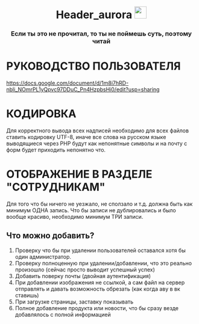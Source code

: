 <h1 align="center">Header_aurora
<img src="https://github.com/blackcater/blackcater/raw/main/images/Hi.gif" height="32"/></h1>
<h3 align="center">Если ты это не прочитал, то ты не поймешь суть, поэтому читай</h3>

# РУКОВОДСТВО ПОЛЬЗОВАТЕЛЯ

https://docs.google.com/document/d/1m8i7hRD-nbli_NOmrPL1yQpvc97DDuC_Pn4HzpbsHi0/edit?usp=sharing

# КОДИРОВКА

Для корректного вывода всех надписей необходимо для всех файлов ставить 
кодировку UTF-8, иначе все слова на русском языке выводящиеся через PHP 
будут как непонятные символы и на почту с форм будет приходить непонятно что.

# ОТОБРАЖЕНИЕ В РАЗДЕЛЕ "СОТРУДНИКАМ"

Для того что бы ничего не уезжало, не сползало и т.д. должна быть как минимум ОДНА запись.
Что бы записи не дублировались и было вообще красиво, необходимо минимум ТРИ записи.

## Что можно добавить?

1. Проверку что бы при удалении пользователей оставался хотя бы один администратор.
2. Проверку полноценную при удалении/добавлении, что это реально произошло (сейчас просто выводит успешный успех)
3. Добавить поверку почты (двойная аутентификация)
4. При добавлении изображения не ссылкой, а сам файл на сервер отправлять и давать возможность обрезать (как когда аву в вк ставишь)
5. При загрузке страницы, заставку показывать
6. Полное добавление продукта или новости, что бы сразу везде добавлялось с полной информацией
